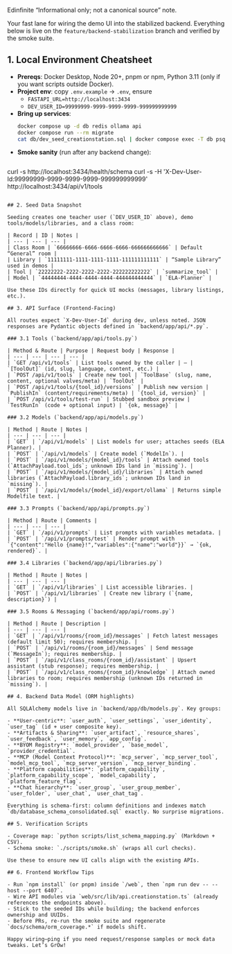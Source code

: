 Edinfinite
“Informational only; not a canonical source” note.


Your fast lane for wiring the demo UI into the stabilized backend. Everything below is live on the `feature/backend-stabilization` branch and verified by the smoke suite.

## 1. Local Environment Cheatsheet

- **Prereqs**: Docker Desktop, Node 20+, pnpm or npm, Python 3.11 (only if you want scripts outside Docker).
- **Project env**: copy `.env.example` → `.env`, ensure
  - `FASTAPI_URL=http://localhost:3434`
  - `DEV_USER_ID=99999999-9999-9999-9999-999999999999`
- **Bring up services**:
  ```bash
  docker compose up -d db redis ollama api
  docker compose run --rm migrate
  cat db/dev_seed_creationstation.sql | docker compose exec -T db psql -U app -d appdb
  ```
- **Smoke sanity** (run after any backend change):
  ```bash
curl -s http://localhost:3434/health/schema
curl -s -H 'X-Dev-User-Id:99999999-9999-9999-9999-999999999999' http://localhost:3434/api/v1/tools
  ```

## 2. Seed Data Snapshot

Seeding creates one teacher user (`DEV_USER_ID` above), demo tools/models/libraries, and a class room:

| Record | ID | Notes |
| --- | --- | --- |
| Class Room | `66666666-6666-6666-6666-666666666666` | Default “General” room |
| Library | `11111111-1111-1111-1111-111111111111` | “Sample Library” used in demos |
| Tool | `22222222-2222-2222-2222-222222222222` | `summarize_tool` |
| Model | `44444444-4444-4444-4444-444444444444` | `ELA-Planner` |

Use these IDs directly for quick UI mocks (messages, library listings, etc.).

## 3. API Surface (Frontend-Facing)

All routes expect `X-Dev-User-Id` during dev, unless noted. JSON responses are Pydantic objects defined in `backend/app/api/*.py`.

### 3.1 Tools (`backend/app/api/tools.py`)

| Method & Route | Purpose | Request body | Response |
| --- | --- | --- | --- |
| `GET /api/v1/tools` | List tools owned by the caller | – | `[ToolOut]` (id, slug, language, content, etc.) |
| `POST /api/v1/tools` | Create new tool | `ToolBase` (slug, name, content, optional valves/meta) | `ToolOut` |
| `POST /api/v1/tools/{tool_id}/versions` | Publish new version | `PublishIn` (content/requirements/meta) | `{tool_id, version}` |
| `POST /api/v1/tools/test-run` | Stubbed sandbox preview | `TestRunIn` (code + optional input) | `{ok, message}` |

### 3.2 Models (`backend/app/api/models.py`)

| Method | Route | Notes |
| --- | --- | --- |
| `GET` | `/api/v1/models` | List models for user; attaches seeds (ELA Planner). |
| `POST` | `/api/v1/models` | Create model (`ModelIn`). |
| `POST` | `/api/v1/models/{model_id}/tools` | Attach owned tools (`AttachPayload.tool_ids`; unknown IDs land in `missing`). |
| `POST` | `/api/v1/models/{model_id}/libraries` | Attach owned libraries (`AttachPayload.library_ids`; unknown IDs land in `missing`). |
| `POST` | `/api/v1/models/{model_id}/export/ollama` | Returns simple Modelfile text. |

### 3.3 Prompts (`backend/app/api/prompts.py`)

| Method | Route | Comments |
| --- | --- | --- |
| `GET` | `/api/v1/prompts` | List prompts with variables metadata. |
| `POST` | `/api/v1/prompts/test` | Render prompt with `{"content":"Hello {name}!","variables":{"name":"world"}}` → `{ok, rendered}`. |

### 3.4 Libraries (`backend/app/api/libraries.py`)

| Method | Route | Notes |
| --- | --- | --- |
| `GET` | `/api/v1/libraries` | List accessible libraries. |
| `POST` | `/api/v1/libraries` | Create new library (`{name, description}`) |

### 3.5 Rooms & Messaging (`backend/app/api/rooms.py`)

| Method | Route | Description |
| --- | --- | --- |
| `GET` | `/api/v1/rooms/{room_id}/messages` | Fetch latest messages (default limit 50); requires membership. |
| `POST` | `/api/v1/rooms/{room_id}/messages` | Send message (`MessageIn`); requires membership. |
| `POST` | `/api/v1/class_rooms/{room_id}/assistant` | Upsert assistant (stub response); requires membership. |
| `POST` | `/api/v1/class_rooms/{room_id}/knowledge` | Attach owned libraries to room; requires membership (unknown IDs returned in `missing`). |

## 4. Backend Data Model (ORM highlights)

All SQLAlchemy models live in `backend/app/db/models.py`. Key groups:

- **User-centric**: `user_auth`, `user_settings`, `user_identity`, `user_tag` (id + user composite key).
- **Artifacts & Sharing**: `user_artifact`, `resource_shares`, `user_feedback`, `user_memory`, `app_config`.
- **BYOM Registry**: `model_provider`, `base_model`, `provider_credential`.
- **MCP (Model Context Protocol)**: `mcp_server`, `mcp_server_tool`, `model_mcp_tool`, `mcp_server_version`, `mcp_server_binding`.
- **Platform capabilities**: `platform_capability`, `platform_capability_scope`, `model_capability`, `platform_feature_flag`.
- **Chat hierarchy**: `user_group`, `user_group_member`, `user_folder`, `user_chat`, `user_chat_tag`.

Everything is schema-first: column definitions and indexes match `db/database_schema_consolidated.sql` exactly. No surprise migrations.

## 5. Verification Scripts

- Coverage map: `python scripts/list_schema_mapping.py` (Markdown + CSV).
- Schema smoke: `./scripts/smoke.sh` (wraps all curl checks).

Use these to ensure new UI calls align with the existing APIs.

## 6. Frontend Workflow Tips

- Run `npm install` (or pnpm) inside `/web`, then `npm run dev -- --host --port 6407`.
- Wire API modules via `web/src/lib/api.creationstation.ts` (already references the endpoints above).
- Stick to the seeded IDs while building; the backend enforces ownership and UUIDs.
- Before PRs, re-run the smoke suite and regenerate `docs/schema/orm_coverage.*` if models shift.

Happy wiring—ping if you need request/response samples or mock data tweaks. Let’s GrOw!
